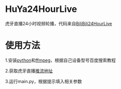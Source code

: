# HuYa24HourLive

虎牙直播24小时视频轮播，代码来自[BiliBili24HourLive](https://github.com/Dicemy/BiliBili24HourLive "BiliBili24HourLive")

# 使用方法

1.安装[python](https://www.python.org/ "python")和[ffmpeg](https://ffmpeg.org/ "ffmpeg")，根据自己设备型号百度搜索教程

2.获取虎牙直播[推流地址](https://i.huya.com/index.php?m=ProfileSetting#ktylts "推流地址")

3.运行main.py，根据提示填入相关参数
